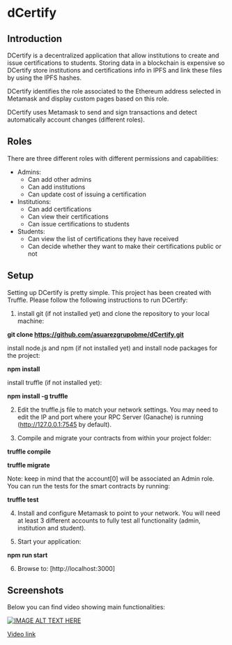# dCertify
## Introduction
DCertify is a decentralized application that allow institutions to create and issue certifications to students. Storing data in a blockchain is expensive so DCertify store institutions and certifications info in IPFS and link these files by using the IPFS hashes.

DCertify identifies the role associated to the Ethereum address selected in Metamask and display custom pages based on this role.

DCertify uses Metamask to send and sign transactions and detect automatically account changes (different roles).


## Roles
There are three different roles with different permissions and capabilities:
- Admins:
    - Can add other admins
    - Can add institutions 
    - Can update cost of issuing a certification
- Institutions:
    - Can add certifications
    - Can view their certifications
    - Can issue certifications to students
- Students:
    - Can view the list of certifications they have received
    - Can decide whether they want to make their certifications public or not

## Setup
Setting up DCertify is pretty simple. This project has been created with Truffle. Please follow the following instructions to run DCertify:

1. install git (if not installed yet) and clone the repository to your local machine:

**git clone https://github.com/asuarezgrupobme/dCertify.git**

install node.js and npm (if not installed yet) and install node packages for the project:

**npm install**

install truffle (if not installed yet):

**npm install -g truffle**

2. Edit the truffle.js file to match your network settings. You may need to edit the IP and port where your RPC Server (Ganache) is running (http://127.0.0.1:7545 by default).

3. Compile and migrate your contracts from within your project folder:

**truffle compile**

**truffle migrate**

Note: keep in mind that the account[0] will be associated an Admin role. You can run the tests for the smart contracts by running:

**truffle test**

4. Install and configure Metamask to point to your network. You will need at least 3 different accounts to fully test all functionality (admin, institution and student).

5. Start your application:

**npm run start**

6. Browse to:
[http://localhost:3000]


## Screenshots
Below you can find video showing main functionalities:

[![IMAGE ALT TEXT HERE](https://img.youtube.com/vi/YTZLz4zIUhk/0.jpg)](https://www.youtube.com/watch?v=YTZLz4zIUhk)

[Video link](https://www.youtube.com/watch?v=YTZLz4zIUhk&feature=youtu.be)




